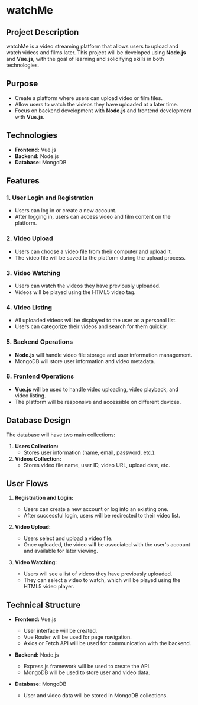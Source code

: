 # watchMe

## Project Description

watchMe is a video streaming platform that allows users to upload and watch videos and films later. This project will be developed using **Node.js** and **Vue.js**, with the goal of learning and solidifying skills in both technologies.

## Purpose

- Create a platform where users can upload video or film files.
- Allow users to watch the videos they have uploaded at a later time.
- Focus on backend development with **Node.js** and frontend development with **Vue.js**.

## Technologies

- **Frontend:** Vue.js
- **Backend:** Node.js
- **Database:** MongoDB

## Features

### 1. User Login and Registration

- Users can log in or create a new account.
- After logging in, users can access video and film content on the platform.

### 2. Video Upload

- Users can choose a video file from their computer and upload it.
- The video file will be saved to the platform during the upload process.

### 3. Video Watching

- Users can watch the videos they have previously uploaded.
- Videos will be played using the HTML5 video tag.

### 4. Video Listing

- All uploaded videos will be displayed to the user as a personal list.
- Users can categorize their videos and search for them quickly.

### 5. Backend Operations

- **Node.js** will handle video file storage and user information management.
- MongoDB will store user information and video metadata.

### 6. Frontend Operations

- **Vue.js** will be used to handle video uploading, video playback, and video listing.
- The platform will be responsive and accessible on different devices.

## Database Design

The database will have two main collections:

1. **Users Collection:**
   - Stores user information (name, email, password, etc.).
2. **Videos Collection:**
   - Stores video file name, user ID, video URL, upload date, etc.

## User Flows

1. **Registration and Login:**

   - Users can create a new account or log into an existing one.
   - After successful login, users will be redirected to their video list.

2. **Video Upload:**

   - Users select and upload a video file.
   - Once uploaded, the video will be associated with the user's account and available for later viewing.

3. **Video Watching:**
   - Users will see a list of videos they have previously uploaded.
   - They can select a video to watch, which will be played using the HTML5 video player.

## Technical Structure

- **Frontend:** Vue.js
  - User interface will be created.
  - Vue Router will be used for page navigation.
  - Axios or Fetch API will be used for communication with the backend.
- **Backend:** Node.js

  - Express.js framework will be used to create the API.
  - MongoDB will be used to store user and video data.

- **Database:** MongoDB
  - User and video data will be stored in MongoDB collections.
